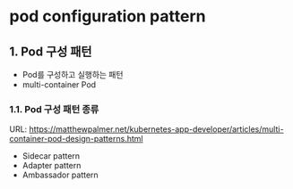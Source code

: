 # pod configuration pattern

## 1. Pod 구성 패턴
- Pod를 구성하고 실행하는 패턴
- multi-container Pod

### 1.1. Pod 구성 패턴 종류
URL: https://matthewpalmer.net/kubernetes-app-developer/articles/multi-container-pod-design-patterns.html

- Sidecar pattern
- Adapter pattern
- Ambassador pattern